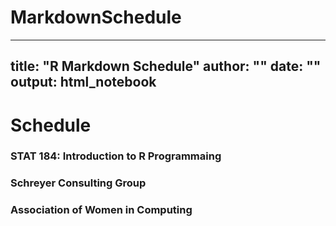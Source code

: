 # MarkdownSchedule

---
title: "R Markdown Schedule"
author: ""
date: ""
output: html_notebook
---

# Schedule


### STAT 184: Introduction to R Programmaing




### Schreyer Consulting Group




### Association of Women in Computing



